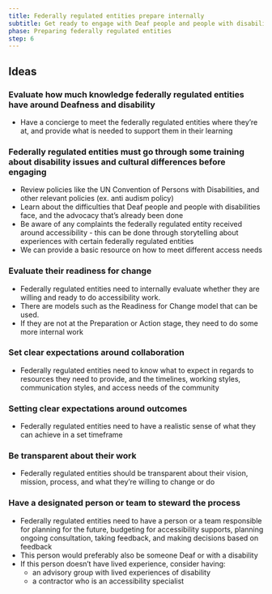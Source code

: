 ```yaml
---
title: Federally regulated entities prepare internally
subtitle: Get ready to engage with Deaf people and people with disabilities.
phase: Preparing federally regulated entities
step: 6
---
```

## Ideas

### Evaluate how much knowledge federally regulated entities have around Deafness and disability

* Have a concierge to meet the federally regulated entities where they’re at, and provide what is needed to support them in their learning

### Federally regulated entities must go through some training about disability issues and cultural differences before engaging

* Review policies like the UN Convention of Persons with Disabilities, and other relevant policies (ex. anti audism policy)
* Learn about the difficulties that Deaf people and people with disabilities face, and the advocacy that’s already been done
* Be aware of any complaints the federally regulated entity received  around accessibility - this can be done through storytelling about experiences with certain federally regulated entities
* We can provide a basic resource on how to meet different access needs

### Evaluate their readiness for change

* Federally regulated entities need to internally evaluate whether they are willing and ready to do accessibility work.
* There are models such as the Readiness for Change model that can be used.
* If they are not at the Preparation or Action stage, they need to do some more internal work

### Set clear expectations around collaboration

* Federally regulated entities need to know what to expect in regards to resources they need to provide, and the timelines, working styles, communication styles, and access needs of the community

### Setting clear expectations around outcomes

* Federally regulated entities need to have a realistic sense of what they can achieve in a set timeframe

### Be transparent about their work

* Federally regulated entities should be transparent about their vision, mission, process, and what they’re willing to change or do

### Have a designated person or team to steward the process

* Federally regulated entities need to have a person or a team responsible for planning for the future, budgeting for accessibility supports, planning ongoing consultation, taking feedback, and making decisions based on feedback
* This person would preferably also be someone Deaf or with a disability
* If this person doesn’t have lived experience, consider having:
  * an advisory group with lived experiences of disability 
  * a contractor who is an accessibility specialist
